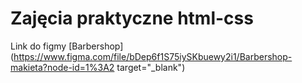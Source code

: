 # Zajęcia praktyczne html-css

Link do figmy [Barbershop](<https://www.figma.com/file/bDep6f1S75iySKbuewy2i1/Barbershop-makieta?node-id=1%3A2> target="_blank")
